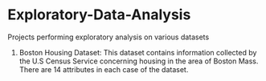 # Exploratory-Data-Analysis
Projects performing exploratory analysis on various datasets

1. Boston Housing Dataset: This dataset contains information collected by the U.S Census Service concerning housing in the area of Boston Mass.
There are 14 attributes in each case of the dataset.


